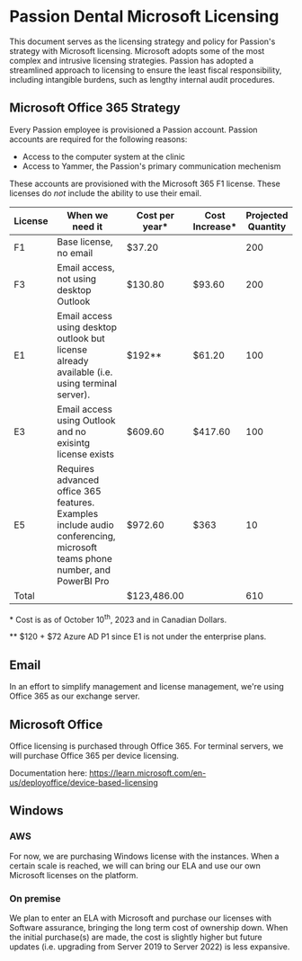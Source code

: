 # Passion Dental Microsoft Licensing

This document serves as the licensing strategy and policy for Passion's strategy with Microsoft licensing. Microsoft adopts some of the most complex and intrusive licensing strategies. Passion has adopted a streamlined approach to licensing to ensure the least fiscal responsibility, including intangible burdens, such as lengthy internal audit procedures.

## Microsoft Office 365 Strategy

Every Passion employee is provisioned a Passion account. Passion accounts are required for the following reasons:

* Access to the computer system at the clinic
* Access to Yammer, the Passion's primary communication mechenism

These accounts are provisioned with the Microsoft 365 F1 license. These licenses do *not* include the ability to use their email.

| License  |  When we need it | Cost per year* |  Cost Increase* | Projected Quantity  |
|---|---|---|---|---|
| F1 | Base license, no email  |$37.20|   | 200  |
| F3 | Email access, not using desktop Outlook  |$130.80|$93.60| 200  |
| E1 | Email access using desktop outlook but license already available (i.e. using terminal server).  |$192**|$61.20| 100  |
| E3 | Email access using Outlook and no exisintg license exists  |$609.60|$417.60| 100  |
| E5 | Requires advanced office 365 features. Examples include audio conferencing, microsoft teams phone number, and PowerBI Pro |$972.60|$363| 10  |
| Total |   |$123,486.00|   |610|

\* Cost is as of October 10<sup>th</sup>, 2023 and in Canadian Dollars.

\** $120 + $72 Azure AD P1 since E1 is not under the enterprise plans.

## Email

In an effort to simplify management and license management, we're using Office 365 as our exchange server.

## Microsoft Office

Office licensing is purchased through Office 365. For terminal servers, we will purchase Office 365 per device licensing.

Documentation here: https://learn.microsoft.com/en-us/deployoffice/device-based-licensing

## Windows

### AWS

For now, we are purchasing Windows license with the instances. When a certain scale is reached, we will can bring our ELA and use our own Microsoft licenses on the platform.

### On premise

We plan to enter an ELA with Microsoft and purchase our licenses with Software assurance, bringing the long term cost of ownership down. When the initial purchase(s) are made, the cost is slightly higher but future updates (i.e. upgrading from Server 2019 to Server 2022) is less expansive.
